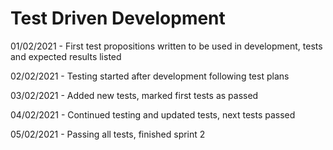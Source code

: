 # Test Driven Development

01/02/2021 - First test propositions written to be used in development, tests and expected results listed

02/02/2021 - Testing started after development following test plans

03/02/2021 - Added new tests, marked first tests as passed

04/02/2021 - Continued testing and updated tests, next tests passed

05/02/2021 - Passing all tests, finished sprint 2